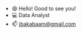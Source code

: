 - 😄 Hello! Good to see you!
- 💻 Data Analyst
- 📫 jbakabaam@gmail.com

<!---
jbakabaam/jbakabaam is a ✨ special ✨ repository because its `README.md` (this file) appears on your GitHub profile.
You can click the Preview link to take a look at your changes.
--->
